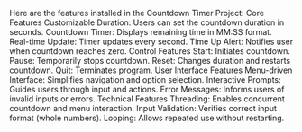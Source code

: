 Here are the features installed in the Countdown Timer Project:
Core Features
Customizable Duration: Users can set the countdown duration in seconds.
Countdown Timer: Displays remaining time in MM:SS format.
Real-time Update: Timer updates every second.
Time Up Alert: Notifies user when countdown reaches zero.
Control Features
Start: Initiates countdown.
Pause: Temporarily stops countdown.
Reset: Changes duration and restarts countdown.
Quit: Terminates program.
User Interface Features
Menu-driven Interface: Simplifies navigation and option selection.
Interactive Prompts: Guides users through input and actions.
Error Messages: Informs users of invalid inputs or errors.
Technical Features
Threading: Enables concurrent countdown and menu interaction.
Input Validation: Verifies correct input format (whole numbers).
Looping: Allows repeated use without restarting.
